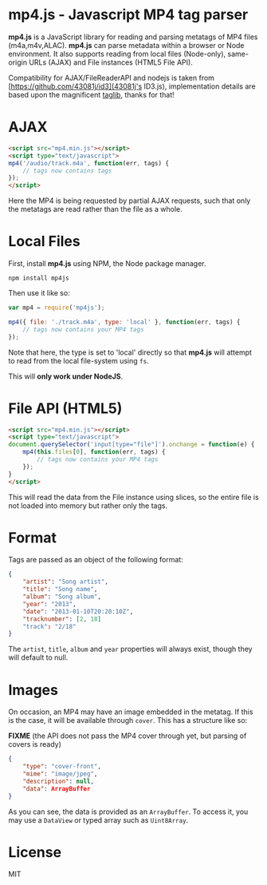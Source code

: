 mp4.js - Javascript MP4 tag parser
===

**mp4.js** is a JavaScript library for reading and parsing metatags of MP4 files (m4a,m4v,ALAC). **mp4.js** can parse metadata within a browser or Node environment. It also supports reading from local files (Node-only), same-origin URLs (AJAX) and File instances (HTML5 File API).

Compatibility for AJAX/FileReaderAPI and nodejs is taken from [https://github.com/43081j/id3](43081j's ID3.js), 
implementation details are based upon the magnificent [taglib](https://github.com/taglib/taglib), thanks for that!

AJAX
===

```html
<script src="mp4.min.js"></script>
<script type="text/javascript">
mp4('/audio/track.m4a', function(err, tags) {
	// tags now contains tags
});
</script>
```

Here the MP4 is being requested by partial AJAX requests, such that only the metatags are read rather than the file as a whole.

Local Files
===

First, install **mp4.js** using NPM, the Node package manager.

```
npm install mp4js
```

Then use it like so:

```javascript
var mp4 = require('mp4js');

mp4({ file: './track.m4a', type: 'local' }, function(err, tags) {
	// tags now contains your MP4 tags
});
```

Note that here, the type is set to 'local' directly so that **mp4.js** will attempt to read from the local file-system using `fs`.

This will **only work under NodeJS**.

File API (HTML5)
===

```html
<script src="mp4.min.js"></script>
<script type="text/javascript">
document.querySelector('input[type="file"]').onchange = function(e) {
	mp4(this.files[0], function(err, tags) {
		// tags now contains your MP4 tags
	});
}
</script>
```

This will read the data from the File instance using slices, so the entire file is not loaded into memory but rather only the tags.

Format
===

Tags are passed as an object of the following format:

```json
{
	"artist": "Song artist",
	"title": "Song name",
	"album": "Song album",
	"year": "2013",
	"date": "2013-01-10T20:20:10Z",
	"tracknumber": [2, 18]
	"track": "2/18"
}
````

The `artist`, `title`, `album` and `year` properties will always exist, though they will default to null.


Images
===

On occasion, an MP4 may have an image embedded in the metatag. If this is the case, it will be available through `cover`. This has a structure like so:

__FIXME__ (the API does not pass the MP4 cover through yet, but parsing of covers is ready)
```json
{
	"type": "cover-front",
	"mime": "image/jpeg",
	"description": null,
	"data": ArrayBuffer
}
```

As you can see, the data is provided as an `ArrayBuffer`. To access it, you may use a `DataView` or typed array such as `Uint8Array`.

License
===

MIT
